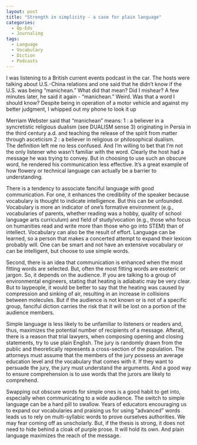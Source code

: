```yaml
---
layout: post
title: "Strength in simplicity - a case for plain language"
categories:
  - Op-Eds
  - Journaling
tags:
  - Language
  - Vocabulary
  - Diction
  - Podcasts
---
```



I was listening to a British current events podcast in the car.  The hosts were talking about  U.S.-China relations and one said that he didn’t know if the U.S. was being “manichean.”  What did that mean?  Did I mishear?  A few minutes later, he said it again - “manichean.”  Weird.  Was that a word I should know?  Despite being in operation of a motor vehicle and against my better judgment, I whipped out my phone to look it up

Merriam Webster said that “manichean” means:
1 : a believer in a syncretistic religious dualism (see DUALISM sense 3) originating in Persia in the third century a.d. and teaching the release of the spirit from matter through asceticism
2 : a believer in religious or philosophical dualism.  
The definition left me no less confused.  And I’m willing to bet that I’m not the only listener who wasn’t familiar with the word.
Clearly the host had a message he was trying to convey.  But in choosing to use such an obscure word, he rendered his communication less effective.  It’s a great example of how flowery or technical language can actually be a barrier to understanding.  

There is a tendency to associate fanciful language with good communication.  For one, it enhances the credibility of the speaker because vocabulary is thought to indicate intelligence.  But this can be unfounded.  Vocabulary is more an indicator of one’s formative environment (e.g., vocabularies of parents, whether reading was a hobby, quality of school language arts curriculum) and field of study/vocation (e.g., those who focus on humanities read and write more than those who go into STEM) than of intellect.  Vocabulary can also be the result of effort.  Language can be learned, so a person that makes a concerted attempt to expand their lexicon probably will. One can be smart and not have an extensive vocabulary or can be intelligent, but choose to use simple words.       

Second, there is an idea that communication is enhanced when the most fitting words are selected.  But, often the most fitting words are esoteric or jargon.  So, it depends on the audience.  If you are talking to a group of environmental engineers, stating that heating is adiabatic may be very clear.  But to laypeople, it would be better to say that the heating was caused by compression and sinking of air, resulting in an increase in collisions between molecules.  But if the audience is not known or is not of a specific group, fanciful diction carries the risk that it will be lost on a portion of the audience members.  

Simple language is less likely to be unfamiliar to listeners or readers and, thus, maximizes the potential number of recipients of a message.  Afterall, there is a reason that trial lawyers, when composing opening and closing statements, try to use plain English.  The jury is randomly drawn from the public and theoretically represents a cross-section of the population.  The attorneys must assume that the members of the jury possess an average education level and the vocabulary that comes with it.  If they want to persuade the jury, the jury must understand the arguments.  And a good way to ensure comprehension is to use words that the jurors are likely to comprehend.
    
Swapping out obscure words for simple ones is a good habit to get into, especially when communicating to a wide audience.  The switch to simple language can be a hard pill to swallow.  Years of educators encouraging us to expand our vocabularies and praising us for using “advanced” words leads us to rely on multi-syllabic words to prove ourselves authorities.  We may fear coming off as unscholarly.  But, if the thesis is strong, it does not need to hide behind a cloak of purple prose.  It will hold its own.  And plain language maximizes the reach of the message.  

